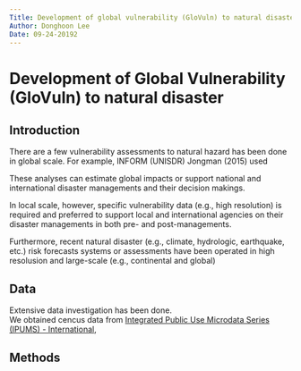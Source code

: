 ```yaml
---
Title: Development of global vulnerability (GloVuln) to natural disaster
Author: Donghoon Lee
Date: 09-24-20192
---
```


# Development of Global Vulnerability (GloVuln) to natural disaster

## Introduction

There are a few vulnerability assessments to natural hazard has been done in global scale. 
For example, INFORM (UNISDR)
Jongman (2015) used 

These analyses can estimate global impacts or support national and international disaster managements and their decision makings. 

In local scale, however, specific vulnerability data (e.g., high resolution) is required and preferred to support local and international agencies on their disaster managements in both pre- and post-managements.

Furthermore, recent natural disaster (e.g., climate, hydrologic, earthquake, etc.) risk forecasts systems or assessments have been operated in high resolusion and large-scale (e.g., continental and global)

## Data
Extensive data investigation has been done.\
We obtained cencus data from [Integrated Public Use Microdata Series (IPUMS) - International](https://international.ipums.org/international/), 



## Methods





##


